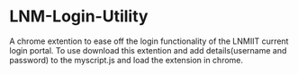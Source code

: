 # LNM-Login-Utility

A chrome extention to ease off the login functionality of the LNMIIT current login portal.
To use download this extention and add details(username and password) to the myscript.js and load the extension in chrome.
